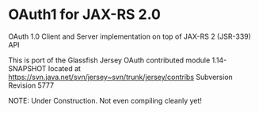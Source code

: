 OAuth1 for JAX-RS 2.0
=====================

OAuth 1.0 Client and Server implementation on top of JAX-RS 2 (JSR-339) API

This is port of the Glassfish Jersey OAuth contributed module 1.14-SNAPSHOT
located at https://svn.java.net/svn/jersey~svn/trunk/jersey/contribs Subversion Revision 5777

NOTE: Under Construction.  Not even compiling cleanly yet!